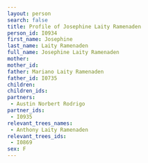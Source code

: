 ```yaml
---
layout: person
search: false
title: Profile of Josephine Laity Ramenaden
person_id: I0934
first_name: Josephine
last_name: Laity Ramenaden
full_name: Josephine Laity Ramenaden
mother: 
mother_id: 
father: Mariano Laity Ramenaden
father_id: I0735
children:
children_ids:
partners:
 - Austin Norbert Rodrigo
partner_ids:
 - I0935
relevant_trees_names:
 - Anthony Laity Ramenaden
relevant_trees_ids:
 - I0869
sex: F
---
```


